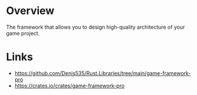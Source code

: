 # Overview

The framework that allows you to design high-quality architecture of your game project.

# Links

- https://github.com/Denis535/Rust.Libraries/tree/main/game-framework-pro
- https://crates.io/crates/game-framework-pro
